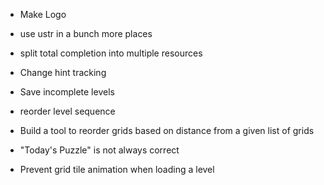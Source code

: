 
- Make Logo

- use ustr in a bunch more places
- split total completion into multiple resources
- Change hint tracking



- Save incomplete levels

- reorder level sequence

- Build a tool to reorder grids based on distance from a given list of grids

- "Today's Puzzle" is not always correct
- Prevent grid tile animation when loading a level